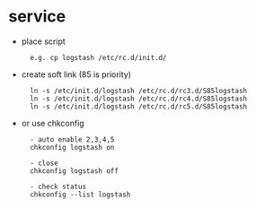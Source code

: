 # service

- place script

        e.g. cp logstash /etc/rc.d/init.d/

- create soft link (85 is priority)

        ln -s /etc/init.d/logstash /etc/rc.d/rc3.d/S85logstash
        ln -s /etc/init.d/logstash /etc/rc.d/rc4.d/S85logstash
        ln -s /etc/init.d/logstash /etc/rc.d/rc5.d/S85logstash

- or use chkconfig

        - auto enable 2,3,4,5
        chkconfig logstash on

        - close
        chkconfig logstash off

        - check status
        chkconfig --list logstash
